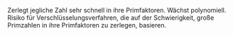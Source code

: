 Zerlegt jegliche Zahl sehr schnell in ihre Primfaktoren.
Wächst polynomiell.
Risiko für Verschlüsselungsverfahren, die auf der Schwierigkeit, große Primzahlen in ihre Primfaktoren zu zerlegen, basieren.